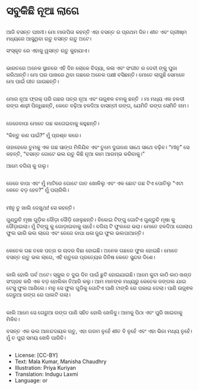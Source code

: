 # ସବୁକିଛି ନୂଆ ଲାଗେ

##
ଆଜି ବସନ୍ତ ପଞ୍ଚମୀ। ମୋ ମାତାପିତା କହନ୍ତି ଏହା ବସନ୍ତ ର ପ୍ରଥମ ଦିନ। ଶୀତ ଏବଂ ଗ୍ରୀଷ୍ମ ମଧ୍ୟରେ ଆସୁଥିବା ଋତୁ ବସନ୍ତ ଋତୁ ଅଟେ।

ସଂସ୍କୃତ ରେ ଏହାକୁ ୱସନ୍ତ ଋତୁ କୁହାଯାଏ।

##
ଭାରତରେ ଅନେକ ସ୍ଥାନରେ ଏହି ଦିନ ଲୋକେ ବିଦ୍ୟା, କଳା ଏବଂ ସଂଗୀତ ର ଦେବୀ ଙ୍କୁ ପୁଜା କରିଥାନ୍ତି। ମୋ ଘର ପାଖରେ ଥିବା ଗଛରେ ଅନେକ ପକ୍ଷୀ ବସିଛନ୍ତି।  ମୋତେ ଲାଗୁଛି ସେମାନେ ମୋ ପାଇଁ ଗୀତ ଗାଉଛନ୍ତି। 

##
ମୋର ନୂଆ ଫ୍ରକ୍ ପରି ଗଛର ପତ୍ର ନୂଆ ଏବଂ ଉଜ୍ଜ୍ଵଳ ଚମକୁ ଛନ୍ତି । ମା ମଧ୍ୟ ଏକ ହଳଦୀ ରଙ୍ଗ ଶାଢ଼ୀ ପିନ୍ଧିଛନ୍ତି, କେତେ ବଢ଼ିଆ ହଳଦିଆ ବାସନ୍ତୀ ରଙ୍ଗ, ଯେମିତି ରଙ୍ଗ ସେମିତି ନାମ। 

##
ଜେଜେବାପା ମୋତେ ଗଛ ଲଗେଇବାକୁ କହୁଛନ୍ତି। 

“କିନ୍ତୁ କଣ ପାଇଁ?” ମୁଁ ପ୍ରଶ୍ନ କରେ। 

ତାହାହେଲେ ତୁମକୁ ଏକ ଗଛ ସାଙ୍ଗ ମିଳିଯିବ ଏବଂ ତୁମେ ଦୁଇଜଣ ସାଥେ ସାଥେ ବଢ଼ିବ। “ମୀନୁ” ସେ କହନ୍ତି, “ବସନ୍ତ ଗୋଟେ ଭଲ ଋତୁ କିଛି ନୂଆ କାମ ଆରମ୍ଭ କରିବାକୁ।” 

ଆମେ ବଗିଚା କୁ ଗଲୁ।

##
ଜେଜେ ବାପା ଏବଂ ମୁଁ ମାଟିରେ ଗୋଟେ ଗାତ ଖୋଳିଲୁ ଏବଂ ଏକ ଛୋଟ ଗଛ ଟିଏ ପୋତିଲୁ “ଏଟା କେତେ ବଡ଼ ହେବ?” ମୁଁ ପଚାରିଲି। 

##
ମୀନୁ ତୁ ଖାଲି ଦେଖୁଥା! ସେ କହନ୍ତି।

ଗୁଣ୍ଡୁଚି ମୂଷା ଗୁଡ଼ିକ ଦୌଡ଼ା ଦୌଡ଼ି ଖେଳୁଛନ୍ତି। ବିଲେଇ ଟିଙ୍ଗୁ ଗୋଟିଏ ଗୁଣ୍ଡୁଚି ମୂଷା କୁ ଦୌଡ଼ାଇଲା। ମୁଁ ଟିଙ୍ଗୁ କୁ ଗୋଡ଼ାଇବାକୁ ଚାହେଁ। ବଗିଚା ଟି ଫୁଲରେ ଭରା। ମୋତେ ହଳଦିଆ ଗୋଲାପ ଫୁଲ ଭାରି ଭଲ ଲାଗେ ଏବଂ ଜେଜେ ବାପା ଧଳା ଜୁଇ ଫୁଲ ଭଲପାଆନ୍ତି। 

##
କେତେକ ଗଛ ତଳେ ପତ୍ର ର ଚାଦର ବିଛା ହୋଇଛି। ଅନେକ ଗଛରେ ଫୁଲ ହୋଇଛି। ମୋତେ ବସନ୍ତ ଋତୁ ଭଲ ଲାଗେ, ଏହି ଋତୁରେ ପ୍ରତ୍ୟେକ ଜିନିଷ କେତେ ସୁନ୍ଦର ଦିଶେ। 

##
କାଲି ହୋଲି ପର୍ବ ଅଟେ। ସ୍କୁଲ ତ ଦୁଇ ଦିନ ପାଇଁ ଛୁଟି ହୋଇଯାଇଛି। ଆମେ କୁଟା କାଠି କାଠ ଖଣ୍ଡ ସଂଗ୍ରହ କରି ଏକ ବଡ଼ ହୋଲିକା ତିଆରି କଲୁ। ଆମ ମାନଙ୍କ ମଧ୍ୟରୁ କେତେକ ଜଙ୍ଗଲ ଯାଇ ଟେସୁ ଫୁଲ ଆଣିଲେ। ମନୁ ସେ ଫୁଲ ଗୁଡିକୁ ଗୋଟିଏ ପାଣି ଟାଙ୍କି ରେ ପକାଇ ଦେଲା। ପାଣି ଉଜ୍ଜ୍ଵଳ ଗେରୁଆ ରଙ୍ଗ ରେ ପାଲଟି ଗଲା। 

##
କାଲି ଆମେ ସେ ଗେରୁଆ ରଙ୍ଗ ପାଣି ସହିତ ହୋଲି ଖେଳିବୁ। ଆମକୁ ପିଠା ଏବଂ ପୁରି ଖାଇବାକୁ ମିଳିବ।

ବସନ୍ତ ଏକ ଭଲ ଆନନ୍ଦଦାୟକ ଋତୁ, ଏହା ଗରମ ନୁହେଁ ଶୀତ ବି ନୁହେଁ ଏବଂ ଏହା ଭିଜା ମଧ୍ୟ ନୁହେଁ। ମୁଁ ତ ପୁରା ସମୟ ଖେଳି ପାରିବି। 

##
* License: [CC-BY]
* Text: Mala Kumar, Manisha Chaudhry
* Illustration: Priya Kuriyan
* Translation: Indugu Laxmi
* Language: or
